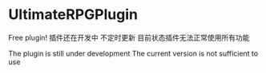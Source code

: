 # UltimateRPGPlugin
Free plugin!
插件还在开发中
不定时更新
目前状态插件无法正常使用所有功能

The plugin is still under development
The current version is not sufficient  to use
